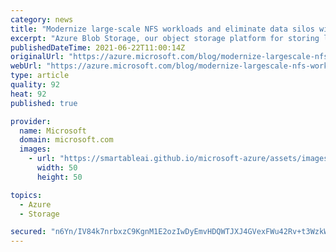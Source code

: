 ```yaml
---
category: news
title: "Modernize large-scale NFS workloads and eliminate data silos with Azure Blob Storage"
excerpt: "Azure Blob Storage, our object storage platform for storing large-scale data helps customers run their applications using a wide range of protocols. With multi-protocol support, customers can run their applications on a single storage platform with no application rewrites necessary, therefore eliminating"
publishedDateTime: 2021-06-22T11:00:14Z
originalUrl: "https://azure.microsoft.com/blog/modernize-largescale-nfs-workloads-and-eliminate-data-silos-with-azure-blob-storage/"
webUrl: "https://azure.microsoft.com/blog/modernize-largescale-nfs-workloads-and-eliminate-data-silos-with-azure-blob-storage/"
type: article
quality: 92
heat: 92
published: true

provider:
  name: Microsoft
  domain: microsoft.com
  images:
    - url: "https://smartableai.github.io/microsoft-azure/assets/images/organizations/microsoft.com-50x50.jpg"
      width: 50
      height: 50

topics:
  - Azure
  - Storage

secured: "n6Yn/IV84k7nrbxzC9KgnM1E2ozIwDyEmvHDQWTJXJ4GVexFWu42Rv+t3WzkWUS5XAtIogGwo0SzNZVCEhjVo0T118LEfpK2dDK6UONf/AeLKAA9fQgw0T32EnrxJ6B6T4e0bJbTGisMxhxdfVAyf52dhxAKw4acpz2aa614XnfAo5gwYRo3kpbfcRdyM6lwIIGXiANIDqwHTUXfUk7NODVwtBiV3pWd+lny0PLB0F2MhSFSU4bgheLgAaBAzchy73aAnuE8Rpab5pAIOIQmh9lWIH/8iKOal0HFeF5vg0bGcG63xp7emqc2NIZOBJekZfpmiPu5T2/T+n08eQZ+Ywa2pgqLe9gc/Z4SIY6PXI8=;4485TYzcXNWcI7kU5rthaw=="
---
```


